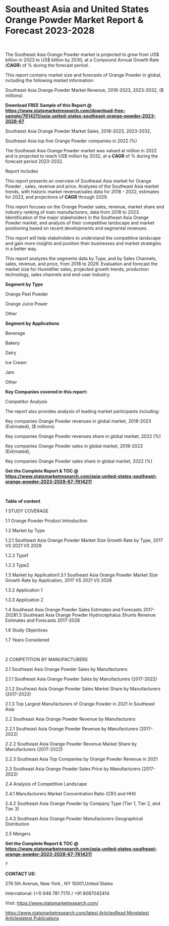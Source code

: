 <h1>Southeast Asia and United States Orange Powder Market Report & Forecast 2023-2028</h1><br/><p>The Southeast Asia Orange Powder market is projected to grow from US$ billion in 2023 to US$ billion by 2030, at a Compound Annual Growth Rate (<strong>CAGR</strong>) of % during the forecast period.</p>
 
 
 
 <p>This report contains market size and forecasts of Orange Powder in global, including the following market information:</p>
 
 
 
 <p>Southeast Asia Orange Powder Market Revenue, 2018-2023, 2023-2032, ($ millions)</p>
 
 
 
 <p><strong>Download FREE Sample of this Report @ <a href="https://www.statsmarketresearch.com/download-free-sample/7614211/asia-united-states-southeast-orange-powder-2023-2028-67">https://www.statsmarketresearch.com/download-free-sample/7614211/asia-united-states-southeast-orange-powder-2023-2028-67</a></strong></p>
 
 
 
 <p>Southeast Asia Orange Powder Market Sales, 2018-2023, 2023-2032,</p>
 
 
 
 <p>Southeast Asia top five Orange Powder companies in 2022 (%)</p>
 
 
 
 <p>The Southeast Asia Orange Powder market was valued at million in 2022 and is projected to reach US$ million by 2032, at a <strong>CAGR</strong> of % during the forecast period 2023-2032.</p>
 
 
 
 <p>Report Includes</p>
 
 
 
 <p>This report presents an overview of Southeast Asia market for Orange Powder , sales, revenue and price. Analyses of the Southeast Asia market trends, with historic market revenue/sales data for 2018 - 2022, estimates for 2023, and projections of <strong>CAGR</strong> through 2029.</p>
 
 
 
 <p>This report focuses on the Orange Powder sales, revenue, market share and industry ranking of main manufacturers, data from 2018 to 2023. Identification of the major stakeholders in the Southeast Asia Orange Powder market, and analysis of their competitive landscape and market positioning based on recent developments and segmental revenues.</p>
 
 
 
 <p>This report will help stakeholders to understand the competitive landscape and gain more insights and position their businesses and market strategies in a better way.</p>
 
 
 
 <p>This report analyzes the segments data by Type, and by Sales Channels, sales, revenue, and price, from 2018 to 2029. Evaluation and forecast the market size for Humidifier sales, projected growth trends, production technology, sales channels and end-user industry.</p>
 
 
 
 <p><strong>Segment by Type</strong></p>
 
 
 
 <p>Orange Peel Powder</p>
 
 
 
 <p>Orange Juice Power</p>
 
 
 
 <p>Other</p>
 
 
 
 <p><strong>Segment <strong><strong>by Applications</strong></strong></strong></p>
 
 
 
 <p>Beverage</p>
 
 
 
 <p>Bakery</p>
 
 
 
 <p>Dairy</p>
 
 
 
 <p>Ice Cream</p>
 
 
 
 <p>Jam</p>
 
 
 
 <p>Other</p>
 
 
 
 <p><strong>Key Companies covered in this report:</strong></p>
 
 
 
 <p>Competitor Analysis</p>
 
 
 
 <p>The report also provides analysis of leading market participants including:</p>
 
 
 
 <p>Key companies Orange Powder revenues in global market, 2018-2023 (Estimated), ($ millions)</p>
 
 
 
 <p>Key companies Orange Powder revenues share in global market, 2022 (%)</p>
 
 
 
 <p>Key companies Orange Powder sales in global market, 2018-2023 (Estimated),</p>
 
 
 
 <p>Key companies Orange Powder sales share in global market, 2022 (%)</p>
 
 
 
 <div><b>Get the Complete Report & TOC @ <a href="https://www.statsmarketresearch.com/asia-united-states-southeast-orange-powder-2023-2028-67-7614211">https://www.statsmarketresearch.com/asia-united-states-southeast-orange-powder-2023-2028-67-7614211</a></b></div>
 
 
 
 <p><br />
 
 <b>Table of content</b></p>
 
 
 
 <p>1 STUDY COVERAGE<br />
 
 1.1 Orange Powder Product Introduction<br />
 
 1.2 Market by Type<br />
 
 1.2.1 Southeast Asia Orange Powder Market Size Growth Rate by Type, 2017 VS 2021 VS 2028<br />
 
 1.2.2 Type1<br />
 
 1.2.3 Type2<br />
 
 1.3 Market by Application1.3.1 Southeast Asia Orange Powder Market Size Growth Rate by Application, 2017 VS 2021 VS 2028<br />
 
 1.3.2 Application 1<br />
 
 1.3.3 Application 2<br />
 
 1.4 Southeast Asia Orange Powder Sales Estimates and Forecasts 2017-20281.5 Southeast Asia Orange Powder Hydrocephalus Shunts Revenue Estimates and Forecasts 2017-2028<br />
 
 1.6 Study Objectives<br />
 
 1.7 Years Considered<br />
 
 <br />
 
 2 COMPETITION BY MANUFACTURERS<br />
 
 2.1 Southeast Asia Orange Powder Sales by Manufacturers<br />
 
 2.1.1 Southeast Asia Orange Powder Sales by Manufacturers (2017-2022)<br />
 
 2.1.2 Southeast Asia Orange Powder Sales Market Share by Manufacturers (2017-2022)<br />
 
 2.1.3 Top Largest Manufacturers of Orange Powder in 2021 in Southeast Asia<br />
 
 2.2 Southeast Asia Orange Powder Revenue by Manufacturers<br />
 
 2.2.1 Southeast Asia Orange Powder Revenue by Manufacturers (2017-2022)<br />
 
 2.2.2 Southeast Asia Orange Powder Revenue Market Share by Manufacturers (2017-2022)<br />
 
 2.2.3 Southeast Asia Top Companies by Orange Powder Revenue in 2021<br />
 
 2.3 Southeast Asia Orange Powder Sales Price by Manufacturers (2017-2022)<br />
 
 2.4 Analysis of Competitive Landscape<br />
 
 2.4.1 Manufacturers Market Concentration Ratio (CR3 and HHI)<br />
 
 2.4.2 Southeast Asia Orange Powder by Company Type (Tier 1, Tier 2, and Tier 3)<br />
 
 2.4.3 Southeast Asia Orange Powder Manufacturers Geographical Distribution<br />
 
 2.5 Mergers</p>
 
 
 
 <div><b>Get the Complete Report & TOC @ <a href="https://www.statsmarketresearch.com/asia-united-states-southeast-orange-powder-2023-2028-67-7614211">https://www.statsmarketresearch.com/asia-united-states-southeast-orange-powder-2023-2028-67-7614211</a></b></div>
 
 
 
 <p>? </p>
 
 
 
 <p><b>CONTACT US:</b><br />
 
 276 5th Avenue, New York , NY 10001,United States<br />
 
 International: (+1) 646 781 7170 / +91 8087042414<br />
 
 Visit: <a href="https://www.statsmarketresearch.com/">https://www.statsmarketresearch.com/</a><br />
 
 <a href="https://gyeongbokgung.com">https://www.statsmarketresearch.com/</a><a href="https://hallyeomaritime.com">latest Articles</a><a href="https://jingwansa.com">Read More</a><a href="https://nguoiviet.jp/">latest Articles</a><a href="https://www.intelmarketresearch.com/">latest Publications</a></p>